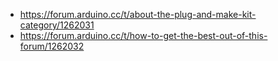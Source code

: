 - https://forum.arduino.cc/t/about-the-plug-and-make-kit-category/1262031
- https://forum.arduino.cc/t/how-to-get-the-best-out-of-this-forum/1262032
